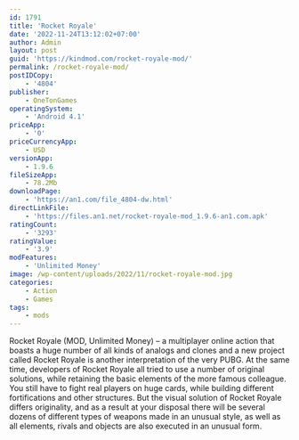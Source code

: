 ```yaml
---
id: 1791
title: 'Rocket Royale'
date: '2022-11-24T13:12:02+07:00'
author: Admin
layout: post
guid: 'https://kindmod.com/rocket-royale-mod/'
permalink: /rocket-royale-mod/
postIDCopy:
    - '4804'
publisher:
    - OneTonGames
operatingSystem:
    - 'Android 4.1'
priceApp:
    - '0'
priceCurrencyApp:
    - USD
versionApp:
    - 1.9.6
fileSizeApp:
    - 78.2Mb
downloadPage:
    - 'https://an1.com/file_4804-dw.html'
directLinkFile:
    - 'https://files.an1.net/rocket-royale-mod_1.9.6-an1.com.apk'
ratingCount:
    - '3293'
ratingValue:
    - '3.9'
modFeatures:
    - 'Unlimited Money'
image: /wp-content/uploads/2022/11/rocket-royale-mod.jpg
categories:
    - Action
    - Games
tags:
    - mods
---
```


Rocket Royale (MOD, Unlimited Money) – a multiplayer online action that boasts a huge number of all kinds of analogs and clones and a new project called Rocket Royale is another interpretation of the very PUBG. At the same time, developers of Rocket Royale all tried to use a number of original solutions, while retaining the basic elements of the more famous colleague. You still have to fight real players on huge cards, while building different fortifications and other structures. But the visual solution of Rocket Royale differs originality, and as a result at your disposal there will be several dozens of different types of weapons made in an unusual style, as well as all elements, rivals and objects are also executed in an unusual form.